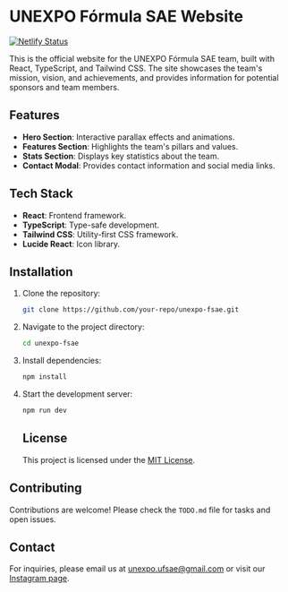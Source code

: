 # UNEXPO Fórmula SAE Website

[![Netlify Status](https://api.netlify.com/api/v1/badges/cf740cde-1700-4014-841d-7aae49e835cb/deploy-status)](https://app.netlify.com/sites/unexpofsae/deploys)

This is the official website for the UNEXPO Fórmula SAE team, built with React, TypeScript, and Tailwind CSS. The site showcases the team's mission, vision, and achievements, and provides information for potential sponsors and team members.

## Features

- **Hero Section**: Interactive parallax effects and animations.
- **Features Section**: Highlights the team's pillars and values.
- **Stats Section**: Displays key statistics about the team.
- **Contact Modal**: Provides contact information and social media links.

## Tech Stack

- **React**: Frontend framework.
- **TypeScript**: Type-safe development.
- **Tailwind CSS**: Utility-first CSS framework.
- **Lucide React**: Icon library.

## Installation

1. Clone the repository:

   ```bash
   git clone https://github.com/your-repo/unexpo-fsae.git
   ```

2. Navigate to the project directory:

   ```bash
   cd unexpo-fsae
   ```

3. Install dependencies:

   ```bash
   npm install
   ```

4. Start the development server:

   ```bash
   npm run dev
   ```

   ## License

   This project is licensed under the [MIT License](LICENSE).

## Contributing

Contributions are welcome! Please check the `TODO.md` file for tasks and open issues.

## Contact

For inquiries, please email us at [unexpo.ufsae@gmail.com](mailto:unexpo.ufsae@gmail.com) or visit our [Instagram page](https://www.instagram.com/unexpoformulasae/).
